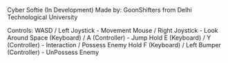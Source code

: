 Cyber Softie (In Development)
Made by: GoonShifters from Delhi Technological University

Controls: WASD / Left Joystick - Movement
          Mouse / Right Joystick - Look Around
          Space (Keyboard) / A (Controller) - Jump
          Hold E (Keyboard) / Y (Controller) - Interaction / Possess Enemy
          Hold F (Keyboard) / Left Bumper (Controller) - UnPossess Enemy
          
